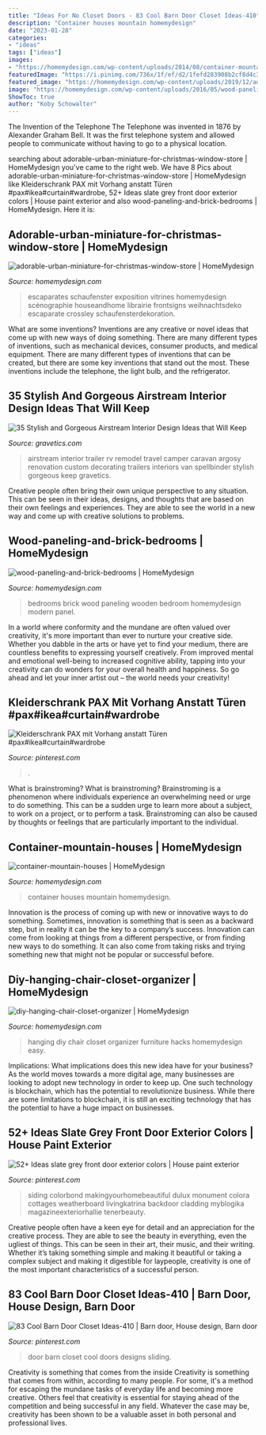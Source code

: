 ```yaml
---
title: "Ideas For No Closet Doors - 83 Cool Barn Door Closet Ideas-410"
description: "Container houses mountain homemydesign"
date: "2023-01-28"
categories:
- "ideas"
tags: ["ideas"]
images:
- "https://homemydesign.com/wp-content/uploads/2014/08/container-mountain-houses.jpg"
featuredImage: "https://i.pinimg.com/736x/1f/ef/d2/1fefd283908b2cf8d4c3a3c37de6925f.jpg"
featured_image: "https://homemydesign.com/wp-content/uploads/2019/12/adorable-urban-miniature-for-christmas-window-store.jpg"
image: "https://homemydesign.com/wp-content/uploads/2016/05/wood-paneling-and-brick-bedrooms.jpg"
ShowToc: true
author: "Koby Schowalter"
---
```



The Invention of the Telephone
The Telephone was invented in 1876 by Alexander Graham Bell. It was the first telephone system and allowed people to communicate without having to go to a physical location.

	

		
searching about adorable-urban-miniature-for-christmas-window-store | HomeMydesign you've came to the right web. We have 8 Pics about adorable-urban-miniature-for-christmas-window-store | HomeMydesign like Kleiderschrank PAX mit Vorhang anstatt Türen #pax#ikea#curtain#wardrobe, 52+ Ideas slate grey front door exterior colors | House paint exterior and also wood-paneling-and-brick-bedrooms | HomeMydesign. Here it is:
		
    
## Adorable-urban-miniature-for-christmas-window-store | HomeMydesign

<img loading=lazy src="https://homemydesign.com/wp-content/uploads/2019/12/adorable-urban-miniature-for-christmas-window-store.jpg" onerror="this.onerror=null;this.src='https://tse4.mm.bing.net/th?id=OIP.yfuBbFVN-cYnzqV4pIheKgHaLD&amp;pid=15.1';" alt="adorable-urban-miniature-for-christmas-window-store | HomeMydesign">

_Source: homemydesign.com_

>escaparates schaufenster exposition vitrines homemydesign scénographie houseandhome librairie frontsigns weihnachtsdeko escaparate crossley schaufensterdekoration. 

	

What are some inventions?
Inventions are any creative or novel ideas that come up with new ways of doing something. There are many different types of inventions, such as mechanical devices, consumer products, and medical equipment. 
There are many different types of inventions that can be created, but there are some key inventions that stand out the most. These inventions include the telephone, the light bulb, and the refrigerator.

    
## 35 Stylish And Gorgeous Airstream Interior Design Ideas That Will Keep

<img loading=lazy src="https://www.gravetics.com/wp-content/uploads/2017/08/camper-interior-decorating.jpg" onerror="this.onerror=null;this.src='https://tse3.mm.bing.net/th?id=OIP.KaoPQlls7SCDpo5ku1ATSwHaJ3&amp;pid=15.1';" alt="35 Stylish and Gorgeous Airstream Interior Design Ideas that Will Keep">

_Source: gravetics.com_

>airstream interior trailer rv remodel travel camper caravan argosy renovation custom decorating trailers interiors van spellbinder stylish gorgeous keep gravetics. 

	

Creative people often bring their own unique perspective to any situation. This can be seen in their ideas, designs, and thoughts that are based on their own feelings and experiences. They are able to see the world in a new way and come up with creative solutions to problems.

    
## Wood-paneling-and-brick-bedrooms | HomeMydesign

<img loading=lazy src="https://homemydesign.com/wp-content/uploads/2016/05/wood-paneling-and-brick-bedrooms.jpg" onerror="this.onerror=null;this.src='https://tse3.mm.bing.net/th?id=OIP.Bzw8neQsYOHpHGEdg7QDsQDhEs&amp;pid=15.1';" alt="wood-paneling-and-brick-bedrooms | HomeMydesign">

_Source: homemydesign.com_

>bedrooms brick wood paneling wooden bedroom homemydesign modern panel. 

	

In a world where conformity and the mundane are often valued over creativity, it's more important than ever to nurture your creative side. Whether you dabble in the arts or have yet to find your medium, there are countless benefits to expressing yourself creatively. From improved mental and emotional well-being to increased cognitive ability, tapping into your creativity can do wonders for your overall health and happiness. So go ahead and let your inner artist out – the world needs your creativity!

    
## Kleiderschrank PAX Mit Vorhang Anstatt Türen #pax#ikea#curtain#wardrobe

<img loading=lazy src="https://i.pinimg.com/736x/e3/db/21/e3db213788fa89c1bf06e9eb09f272ed--ikea-pax-wardrobe-wardrobe-curtain.jpg" onerror="this.onerror=null;this.src='https://tse1.mm.bing.net/th?id=OIP.8bTHuIG20GVfPqA-Ef4PMgHaJ4&amp;pid=15.1';" alt="Kleiderschrank PAX mit Vorhang anstatt Türen #pax#ikea#curtain#wardrobe">

_Source: pinterest.com_

>. 

	

What is brainstroming?
What is brainstroming? Brainstroming is a phenomenon where individuals experience an overwhelming need or urge to do something. This can be a sudden urge to learn more about a subject, to work on a project, or to perform a task. Brainstroming can also be caused by thoughts or feelings that are particularly important to the individual.

    
## Container-mountain-houses | HomeMydesign

<img loading=lazy src="https://homemydesign.com/wp-content/uploads/2014/08/container-mountain-houses.jpg" onerror="this.onerror=null;this.src='https://tse4.mm.bing.net/th?id=OIP.mRrB8_T-vfH1BQLYWitd1QHaKI&amp;pid=15.1';" alt="container-mountain-houses | HomeMydesign">

_Source: homemydesign.com_

>container houses mountain homemydesign. 

	

Innovation is the process of coming up with new or innovative ways to do something. Sometimes, innovation is something that is seen as a backward step, but in reality it can be the key to a company’s success. Innovation can come from looking at things from a different perspective, or from finding new ways to do something. It can also come from taking risks and trying something new that might not be popular or successful before.

    
## Diy-hanging-chair-closet-organizer | HomeMydesign

<img loading=lazy src="https://homemydesign.com/wp-content/uploads/2015/06/diy-hanging-chair-closet-organizer.jpg" onerror="this.onerror=null;this.src='https://tse4.mm.bing.net/th?id=OIP.JaKma7pDZX-TM2Av2GsPvgHaP3&amp;pid=15.1';" alt="diy-hanging-chair-closet-organizer | HomeMydesign">

_Source: homemydesign.com_

>hanging diy chair closet organizer furniture hacks homemydesign easy. 

	

Implications: What implications does this new idea have for your business?
As the world moves towards a more digital age, many businesses are looking to adopt new technology in order to keep up. One such technology is blockchain, which has the potential to revolutionize business. While there are some limitations to blockchain, it is still an exciting technology that has the potential to have a huge impact on businesses.

    
## 52+ Ideas Slate Grey Front Door Exterior Colors | House Paint Exterior

<img loading=lazy src="https://i.pinimg.com/736x/27/6e/18/276e185fce2fcc70f860763450146597.jpg" onerror="this.onerror=null;this.src='https://tse4.mm.bing.net/th?id=OIP.ebHdOJVlUXaYhab4HnJklgAAAA&amp;pid=15.1';" alt="52+ Ideas slate grey front door exterior colors | House paint exterior">

_Source: pinterest.com_

>siding colorbond makingyourhomebeautiful dulux monument colora cottages weatherboard livingkatrina backdoor cladding myblogika magazineexteriorhallie tenerbeauty. 

	

Creative people often have a keen eye for detail and an appreciation for the creative process. They are able to see the beauty in everything, even the ugliest of things. This can be seen in their art, their music, and their writing. Whether it’s taking something simple and making it beautiful or taking a complex subject and making it digestible for laypeople, creativity is one of the most important characteristics of a successful person.

    
## 83 Cool Barn Door Closet Ideas-410 | Barn Door, House Design, Barn Door

<img loading=lazy src="https://i.pinimg.com/736x/1f/ef/d2/1fefd283908b2cf8d4c3a3c37de6925f.jpg" onerror="this.onerror=null;this.src='https://tse2.mm.bing.net/th?id=OIP.2NmuhDU2J4XQqropEz2JWQHaKl&amp;pid=15.1';" alt="83 Cool Barn Door Closet Ideas-410 | Barn door, House design, Barn door">

_Source: pinterest.com_

>door barn closet cool doors designs sliding. 

	

Creativity is something that comes from the inside
Creativity is something that comes from within, according to many people. For some, it's a method for escaping the mundane tasks of everyday life and becoming more creative. Others feel that creativity is essential for staying ahead of the competition and being successful in any field. Whatever the case may be, creativity has been shown to be a valuable asset in both personal and professional lives.

